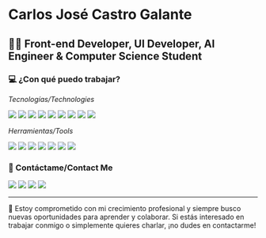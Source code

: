 <h1>Carlos José Castro Galante</h1>
<h2>👨‍💻 Front-end Developer, UI Developer, AI Engineer & Computer Science Student</h2>

<h3>💻 ¿Con qué puedo trabajar?</h3>
<div class="img-skills">
  <div class="technologies">
    <p><em>Tecnologías/Technologies</em></p>
    <img src="https://img.shields.io/badge/HTML5-E34F26?style=for-the-badge&logo=html5&logoColor=white"/>
    <img src="https://img.shields.io/badge/CSS3-1572B6?style=for-the-badge&logo=css3&logoColor=white"/>
    <img src="https://img.shields.io/badge/JavaScript-F7DF1E?style=for-the-badge&logo=javascript&logoColor=black"/>
    <img src="https://img.shields.io/badge/Bootstrap-563D7C?style=for-the-badge&logo=bootstrap&logoColor=white"/>
    <img src="https://img.shields.io/badge/Angular-DD0031?style=for-the-badge&logo=angular&logoColor=white"/>
    <img src="https://img.shields.io/badge/React-20232A?style=for-the-badge&logo=react&logoColor=61DAFB"/>
    <img src="https://img.shields.io/badge/React_Router-CA4245?style=for-the-badge&logo=react-router&logoColor=white"/>
    <img src="https://img.shields.io/badge/styled--components-DB7093?style=for-the-badge&logo=styled-components&logoColor=white"/>
    <img src="https://img.shields.io/badge/Material--UI-0081CB?style=for-the-badge&logo=material-ui&logoColor=white"/>
  </div>
  
  <div class="tools">
    <p><em>Herramientas/Tools</em></p>
    <img src="https://img.shields.io/badge/GIT-E44C30?style=for-the-badge&logo=git&logoColor=white"/>
    <img src="https://img.shields.io/badge/Bitbucket-0747a6?style=for-the-badge&logo=bitbucket&logoColor=white"/>
    <img src="https://img.shields.io/badge/Sourcetree-0052CC?style=for-the-badge&logo=Sourcetree&logoColor=white"/>
    <img src="https://img.shields.io/badge/Netlify-00C7B7?style=for-the-badge&logo=netlify&logoColor=white"/>
    <img src="https://img.shields.io/badge/Vercel-000000?style=for-the-badge&logo=vercel&logoColor=white"/>
    <img src="https://img.shields.io/badge/Slack-4A154B?style=for-the-badge&logo=slack&logoColor=white"/>
    <img src="https://img.shields.io/badge/Visual_Studio_Code-0078D4?style=for-the-badge&logo=visual%20studio%20code&logoColor=white"/>
  </div>
</div>

<h3>📩 Contáctame/Contact Me</h3>
<a href="https://cjcastrogalante.com"><img src="https://img.shields.io/badge/sitio_web-000000?style=for-the-badge&logo=About.me&logoColor=white"/></a>
<a href="mailto:carlos@cjcastrogalante.com"><img src="https://img.shields.io/badge/Gmail-D14836?style=for-the-badge&logo=gmail&logoColor=white"/></a>
<a href="https://linktr.ee/carlosjcastrog"><img src="https://img.shields.io/badge/linktree-39E09B?style=for-the-badge&logo=linktree&logoColor=white"/></a>
<a href="https://www.linkedin.com/in/carlosjcastrog"><img src="https://img.shields.io/badge/LinkedIn-0077B5?style=for-the-badge&logo=linkedin&logoColor=white"/></a>

<hr>

<p>🌟 Estoy comprometido con mi crecimiento profesional y siempre busco nuevas oportunidades para aprender y colaborar. Si estás interesado en trabajar conmigo o simplemente quieres charlar, ¡no dudes en contactarme!</p>
